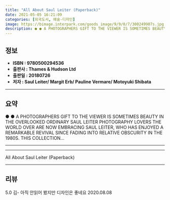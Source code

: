 ```yaml
---
title: "All About Saul Leiter (Paperback)"
date: 2021-05-05 16:21:09
categories: [외국도서, 예술-디자인]
image: https://bimage.interpark.com/goods_image/9/9/0/7/300249907s.jpg
description: ● ● A PHOTOGRAPHERS GIFT TO THE VIEWER IS SOMETIMES BEAUTY IN THE OVERLOOKED ORDINARY SAUL LEITER PHOTOGRAPHY LOVERS THE WORLD OVER ARE NOW EMBRACING SAUL LEI
---
```


## **정보**

- **ISBN : 9780500294536**
- **출판사 : Thames & Hudson Ltd**
- **출판일 : 20180726**
- **저자 : Saul Leiter/ Margit Erb/ Pauline Vermare/ Motoyuki Shibata**

------



## **요약**

●  ●  A PHOTOGRAPHERS GIFT TO THE VIEWER IS SOMETIMES BEAUTY IN THE OVERLOOKED ORDINARY
SAUL LEITER
PHOTOGRAPHY LOVERS THE WORLD OVER ARE NOW EMBRACING SAUL LEITER, WHO HAS ENJOYED A REMARKABLE REVIVAL SINCE FADING INTO RELATIVE OBSCURITY IN THE 1980S. THIS COLLECTION... 

------



------


All About Saul Leiter (Paperback) 

------


## **리뷰** 

5.0 김- 아직 안읽어 봤지만 디자인은 좋네요 2020.08.08 <br/>